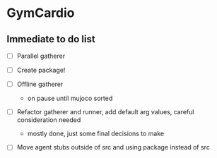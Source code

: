 # GymCardio

## Immediate to do list

* [ ] Parallel gatherer

* [ ] Create package!

* [ ] Offline gatherer
  * on pause until mujoco sorted

* [ ] Refactor gatherer and runner, add default arg values, careful consideration needed
  * mostly done, just some final decisions to make

* [ ] Move agent stubs outside of src and using package instead of src

